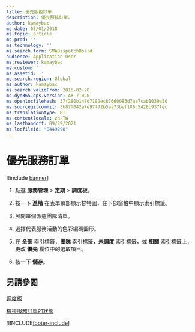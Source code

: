 ```yaml
---
title: 優先服務訂單
description: 優先服務訂單。
author: kamaybac
ms.date: 05/01/2018
ms.topic: article
ms.prod: ''
ms.technology: ''
ms.search.form: SMADispatchBoard
audience: Application User
ms.reviewer: kamaybac
ms.custom: ''
ms.assetid: ''
ms.search.region: Global
ms.author: kamaybac
ms.search.validFrom: 2016-02-28
ms.dyn365.ops.version: AX 7.0.0
ms.openlocfilehash: 37f280b147d7182ec87660083d7aa7cab1039a50
ms.sourcegitcommit: 3b87f042a7e97f72b5aa73bef186c5426b937fec
ms.translationtype: HT
ms.contentlocale: zh-TW
ms.lasthandoff: 09/29/2021
ms.locfileid: "8449298"
---
```

# <a name="prioritize-service-orders"></a>優先服務訂單 

[!include [banner](../includes/banner.md)]


1.  點選 **服務管理** \> **定期** \> **調度板**。

2.  按一下 **進階** 在表單頂部顯示甘特圖，在下部窗格中顯示索引標籤。

3.  展開每個派遣團隊清單。

4.  選擇代表服務活動的色彩編碼圖形。

5.  在 **全部** 索引標籤，**團隊** 索引標籤，**未調度** 索引標籤，或 **相關** 索引標籤上，更改 **優先** 欄位中的選取項目。

6.  按一下 **儲存**。

## <a name="see-also"></a>另請參閱

[調度板](dispatch-board.md)

[檢視服務訂單的狀態](view-the-status-of-service-orders.md)

  




[!INCLUDE[footer-include](../../includes/footer-banner.md)]